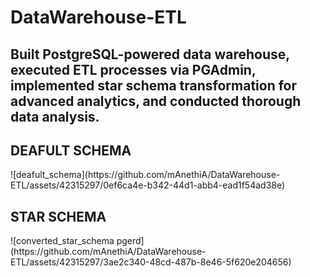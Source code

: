 # DataWarehouse-ETL
## Built PostgreSQL-powered data warehouse, executed ETL processes via PGAdmin, implemented star schema transformation for advanced analytics, and conducted thorough data analysis.


<h2>DEAFULT SCHEMA</h2>
![deafult_schema](https://github.com/mAnethiA/DataWarehouse-ETL/assets/42315297/0ef6ca4e-b342-44d1-abb4-ead1f54ad38e)
<h2>STAR SCHEMA</h2>
![converted_star_schema pgerd](https://github.com/mAnethiA/DataWarehouse-ETL/assets/42315297/3ae2c340-48cd-487b-8e46-5f620e204656)

